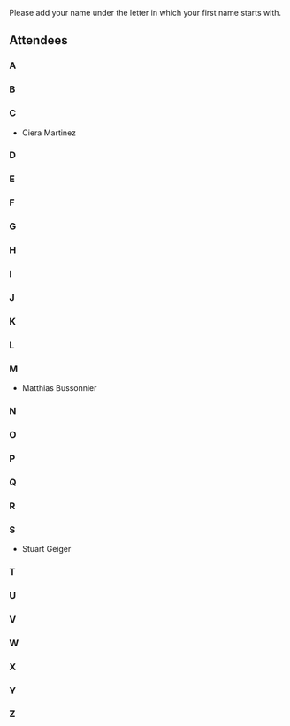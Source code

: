 Please add your name under the letter in which your first name starts with.

## Attendees

### A


### B


### C

- Ciera Martinez


### D


### E


### F


### G


### H


### I


### J


### K


### L


### M

- Matthias  Bussonnier


### N


### O


### P


### Q


### R


### S
- Stuart Geiger

### T


### U


### V


### W


### X


### Y


### Z

